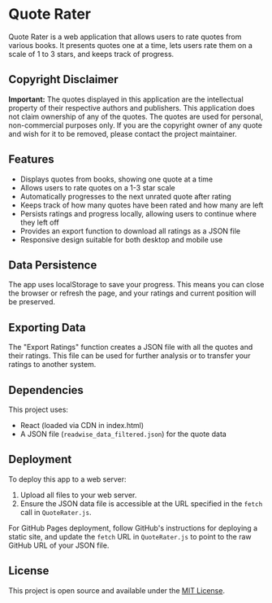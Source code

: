 # Quote Rater

Quote Rater is a web application that allows users to rate quotes from various books. It presents quotes one at a time, lets users rate them on a scale of 1 to 3 stars, and keeps track of progress.

## Copyright Disclaimer

**Important:** The quotes displayed in this application are the intellectual property of their respective authors and publishers. This application does not claim ownership of any of the quotes. The quotes are used for personal, non-commercial purposes only. If you are the copyright owner of any quote and wish for it to be removed, please contact the project maintainer.

## Features

- Displays quotes from books, showing one quote at a time
- Allows users to rate quotes on a 1-3 star scale
- Automatically progresses to the next unrated quote after rating
- Keeps track of how many quotes have been rated and how many are left
- Persists ratings and progress locally, allowing users to continue where they left off
- Provides an export function to download all ratings as a JSON file
- Responsive design suitable for both desktop and mobile use

## Data Persistence

The app uses localStorage to save your progress. This means you can close the browser or refresh the page, and your ratings and current position will be preserved.

## Exporting Data

The "Export Ratings" function creates a JSON file with all the quotes and their ratings. This file can be used for further analysis or to transfer your ratings to another system.

## Dependencies

This project uses:
- React (loaded via CDN in index.html)
- A JSON file (`readwise_data_filtered.json`) for the quote data

## Deployment

To deploy this app to a web server:
1. Upload all files to your web server.
2. Ensure the JSON data file is accessible at the URL specified in the `fetch` call in `QuoteRater.js`.

For GitHub Pages deployment, follow GitHub's instructions for deploying a static site, and update the `fetch` URL in `QuoteRater.js` to point to the raw GitHub URL of your JSON file.

## License

This project is open source and available under the [MIT License](LICENSE).